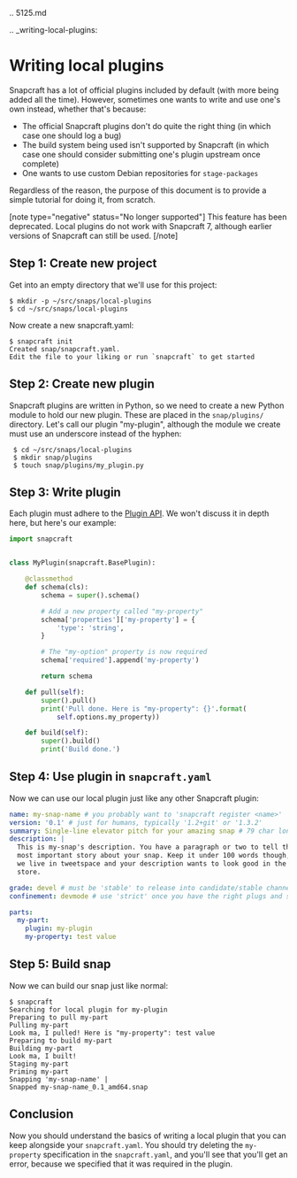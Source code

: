 .. 5125.md

.. _writing-local-plugins:

# Writing local plugins

Snapcraft has a lot of official plugins included by default (with more being added all the time). However, sometimes one wants to write and use one's own instead, whether that's because:

- The official Snapcraft plugins don't do quite the right thing (in which case one should log a bug)
- The build system being used isn't supported by Snapcraft (in which case one should consider submitting one's plugin upstream once complete)
- One wants to use custom Debian repositories for `stage-packages`

Regardless of the reason, the purpose of this document is to provide a simple tutorial for doing it, from scratch.

[note type="negative" status="No longer supported"]
This feature has been deprecated. Local plugins do not work with Snapcraft 7, although earlier versions of Snapcraft can still be used.
[/note]

## Step 1: Create new project

Get into an empty directory that we'll use for this project:

    $ mkdir -p ~/src/snaps/local-plugins
    $ cd ~/src/snaps/local-plugins

Now create a new snapcraft.yaml:

    $ snapcraft init
    Created snap/snapcraft.yaml.
    Edit the file to your liking or run `snapcraft` to get started


## Step 2: Create new plugin

Snapcraft plugins are written in Python, so we need to create a new Python module to hold our new plugin. These are placed in the `snap/plugins/` directory. Let's call our plugin "my-plugin", although the module we create must use an underscore instead of the hyphen:

     $ cd ~/src/snaps/local-plugins
     $ mkdir snap/plugins
     $ touch snap/plugins/my_plugin.py


## Step 3: Write plugin

Each plugin must adhere to the [Plugin API](/t/snapcraft-plugin-api/5124). We won't discuss it in depth here, but here's our example:

```python
import snapcraft


class MyPlugin(snapcraft.BasePlugin):

    @classmethod
    def schema(cls):
        schema = super().schema()

        # Add a new property called "my-property"
        schema['properties']['my-property'] = {
            'type': 'string',
        }

        # The "my-option" property is now required
        schema['required'].append('my-property')

        return schema

    def pull(self):
        super().pull()
        print('Pull done. Here is "my-property": {}'.format(
            self.options.my_property))

    def build(self):
        super().build()
        print('Build done.')
```


## Step 4: Use plugin in `snapcraft.yaml`

Now we can use our local plugin just like any other Snapcraft plugin:

```yaml
name: my-snap-name # you probably want to 'snapcraft register <name>'
version: '0.1' # just for humans, typically '1.2+git' or '1.3.2'
summary: Single-line elevator pitch for your amazing snap # 79 char long summary
description: |
  This is my-snap's description. You have a paragraph or two to tell the
  most important story about your snap. Keep it under 100 words though,
  we live in tweetspace and your description wants to look good in the snap
  store.

grade: devel # must be 'stable' to release into candidate/stable channels
confinement: devmode # use 'strict' once you have the right plugs and slots

parts:
  my-part:
    plugin: my-plugin
    my-property: test value
```


## Step 5: Build snap

Now we can build our snap just like normal:

```
$ snapcraft
Searching for local plugin for my-plugin
Preparing to pull my-part
Pulling my-part
Look ma, I pulled! Here is "my-property": test value
Preparing to build my-part
Building my-part
Look ma, I built!
Staging my-part
Priming my-part
Snapping 'my-snap-name' |
Snapped my-snap-name_0.1_amd64.snap
```


## Conclusion

Now you should understand the basics of writing a local plugin that you can keep alongside your `snapcraft.yaml`. You should try deleting the `my-property` specification in the `snapcraft.yaml`, and you'll see that you'll get an error, because we specified that it was required in the plugin.